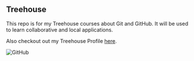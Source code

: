 ## Treehouse 

This repo is for my Treehouse courses about Git and GitHub. It will be used to learn collaborative and local applications.

Also checkout out my Treehouse Profile [here]( https://teamtreehouse.com/jr25 ).

![GitHub](https://user-images.githubusercontent.com/50394223/57505173-27d93b00-72ac-11e9-8518-dcd1e352ec9b.jpeg)
